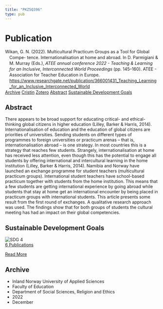```yaml
---
title: "PKZ5Q396"
type: pub
---
```

<h1>Publication</h1>
<article id="csl-bib-container-PKZ5Q396" class="csl-bib-container">
  <div class="csl-bib-body" style="line-height: 1.35; padding-left: 1em; text-indent:-1em;">
  <div class="csl-entry">Wikan, G. N. (2022). Multicultural Practicum Groups as a Tool for Global Compe- tence. Internationalisation at home and abroad. In D. Parmigiani &amp; M. Murray (Eds.), <i>ATEE annual conference 2022 - Teaching &amp; Learning for an Inclusive, Interconnected World Proceedings</i> (pp. 145&#x2013;160). ATEE - Association for Teacher Education in Europe. <a href="https://www.researchgate.net/publication/366001431_Teaching_Learning_for_an_Inclusive_Interconnected_World">https://www.researchgate.net/publication/366001431_Teaching_Learning_for_an_Inclusive_Interconnected_World</a></div>
</div>
  <div class="csl-bib-buttons">
    <a href="#taxonomy-article-PKZ5Q396" class="csl-bib-button">Archive</a>
    <a href="https://app.cristin.no/results/show.jsf?id=2094937" alt="Cristin URL" class="csl-bib-button">Cristin</a>
    <a href="http://zotero.org/groups/5402882/items/PKZ5Q396" alt="Zotero URL" class="csl-bib-button">Zotero</a>
    <a href="#abstract-article-PKZ5Q396" class="csl-bib-button">Abstract</a>
    <a href="#sdg-article-PKZ5Q396" class="csl-bib-button">Sustainable Development Goals</a>
  </div>
  <div id="csl-bib-meta-container-PKZ5Q396"></div>
</article>
<div id="csl-bib-meta-PKZ5Q396" class="csl-bib-meta">
  <article id="abstract-article-PKZ5Q396" class="abstract-article">
    <h1>Abstract</h1>
    There appears to be broad support for educating critical- and ethical-thinking global citizens in higher education (Lilley, Barker &amp; Harris, 2014). Internationalisation of education and the education of global citizens are priorities of universities. Sending students on different types of programmes to foreign universities or practicum arenas – that is, internationalisation abroad – is one strategy. In most countries this is a strategy that reaches few students. Strangely, internationalisation at home has received less attention, even though this has the potential to engage all students by offering international and intercultural learning in the home institution (Lilley, Barker &amp; Harris, 2014). Namibia and Norway have launched an exchange programme for student teachers (multicultural practicum groups). International student teachers have school-based practicum together with students from the home institution. This means that a few students are getting international experience by going abroad while students that stay at home get an international encounter by being placed in practicum groups with international students. This article presents some result from the first round of exchanges. A qualitative research approach was used. The findings show that for both groups of students the cultural meeting has had an impact on their global competencies.
  </article>
  <article id="sdg-article-PKZ5Q396" class="sdg-article">
    <h1>Sustainable Development Goals</h1>
    <div class="sdg-container"><div id="sdg4" class="sdg"> <img src="{{< params subfolder >}}images/sdg/sdg04_en.png" class="image" alt="SDG 4"> <div class="sdg-overlay"> <a href="{{< params subfolder >}}en/archive/?sdg=4#archive" class="sdg-publication-count"><span>6</span> Publications</a> <p><a href="https://sdgs.un.org/goals/goal4" class="sdg-read-more">Read More</a></p> </div> </div></div>
  </article>
  <article id="taxonomy-article-PKZ5Q396" class="taxonomy-article">
    <h1>Archive</h1>
    <ul>
      <li>Inland Norway University of Applied Sciences</li>
      <li>Faculty of Education</li>
      <li>Department of Social Sciences, Religion and Ethics</li>
      <li>2022</li>
      <li>December</li>
    </ul>
  </article>
</div>
